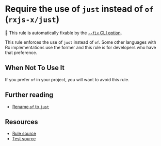 # Require the use of `just` instead of `of` (`rxjs-x/just`)

🔧 This rule is automatically fixable by the [`--fix` CLI option](https://eslint.org/docs/latest/user-guide/command-line-interface#--fix).

<!-- end auto-generated rule header -->

This rule enforces the use of `just` instead of `of`. Some other languages with Rx implementations use the former and this rule is for developers who have that preference.

## When Not To Use It

If you prefer `of` in your project, you will want to avoid this rule.

## Further reading

- [Rename `of` to `just`](https://github.com/ReactiveX/rxjs/issues/3747)

## Resources

- [Rule source](https://github.com/JasonWeinzierl/eslint-plugin-rxjs-x/blob/main/src/rules/just.ts)
- [Test source](https://github.com/JasonWeinzierl/eslint-plugin-rxjs-x/blob/main/tests/rules/just.test.ts)
